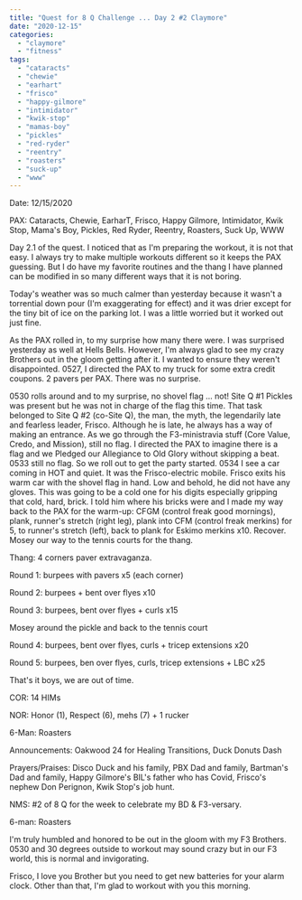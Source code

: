 ```yaml
---
title: "Quest for 8 Q Challenge ... Day 2 #2 Claymore"
date: "2020-12-15"
categories: 
  - "claymore"
  - "fitness"
tags: 
  - "cataracts"
  - "chewie"
  - "earhart"
  - "frisco"
  - "happy-gilmore"
  - "intimidator"
  - "kwik-stop"
  - "mamas-boy"
  - "pickles"
  - "red-ryder"
  - "reentry"
  - "roasters"
  - "suck-up"
  - "www"
---
```


Date: 12/15/2020

PAX: Cataracts, Chewie, EarharT, Frisco, Happy Gilmore, Intimidator, Kwik Stop, Mama's Boy, Pickles, Red Ryder, Reentry, Roasters, Suck Up, WWW

Day 2.1 of the quest. I noticed that as I'm preparing the workout, it is not that easy. I always try to make multiple workouts different so it keeps the PAX guessing. But I do have my favorite routines and the thang I have planned can be modified in so many different ways that it is not boring.

Today's weather was so much calmer than yesterday because it wasn't a torrential down pour (I'm exaggerating for effect) and it was drier except for the tiny bit of ice on the parking lot. I was a little worried but it worked out just fine.

As the PAX rolled in, to my surprise how many there were. I was surprised yesterday as well at Hells Bells. However, I'm always glad to see my crazy Brothers out in the gloom getting after it. I wanted to ensure they weren't disappointed. 0527, I directed the PAX to my truck for some extra credit coupons. 2 pavers per PAX. There was no surprise.

0530 rolls around and to my surprise, no shovel flag ... not! Site Q #1 Pickles was present but he was not in charge of the flag this time. That task belonged to Site Q #2 (co-Site Q), the man, the myth, the legendarily late and fearless leader, Frisco. Although he is late, he always has a way of making an entrance. As we go through the F3-ministravia stuff (Core Value, Credo, and Mission), still no flag. I directed the PAX to imagine there is a flag and we Pledged our Allegiance to Old Glory without skipping a beat. 0533 still no flag. So we roll out to get the party started. 0534 I see a car coming in HOT and quiet. It was the Frisco-electric mobile. Frisco exits his warm car with the shovel flag in hand. Low and behold, he did not have any gloves. This was going to be a cold one for his digits especially gripping that cold, hard, brick. I told him where his bricks were and I made my way back to the PAX for the warm-up: CFGM (control freak good mornings), plank, runner's stretch (right leg), plank into CFM (control freak merkins) for 5, to runner's stretch (left), back to plank for Eskimo merkins x10. Recover. Mosey our way to the tennis courts for the thang.

Thang: 4 corners paver extravaganza.

Round 1: burpees with pavers x5 (each corner)

Round 2: burpees + bent over flyes x10

Round 3: burpees, bent over flyes + curls x15

Mosey around the pickle and back to the tennis court

Round 4: burpees, bent over flyes, curls + tricep extensions x20

Round 5: burpees, ben over flyes, curls, tricep extensions + LBC x25

That's it boys, we are out of time.

COR: 14 HIMs

NOR: Honor (1), Respect (6), mehs (7) + 1 rucker

6-Man: Roasters

Announcements: Oakwood 24 for Healing Transitions, Duck Donuts Dash

Prayers/Praises: Disco Duck and his family, PBX Dad and family, Bartman's Dad and family, Happy Gilmore's BIL's father who has Covid, Frisco's nephew Don Perignon, Kwik Stop's job hunt.

NMS: #2 of 8 Q for the week to celebrate my BD & F3-versary.

6-man: Roasters

I'm truly humbled and honored to be out in the gloom with my F3 Brothers. 0530 and 30 degrees outside to workout may sound crazy but in our F3 world, this is normal and invigorating.

Frisco, I love you Brother but you need to get new batteries for your alarm clock. Other than that, I'm glad to workout with you this morning.
